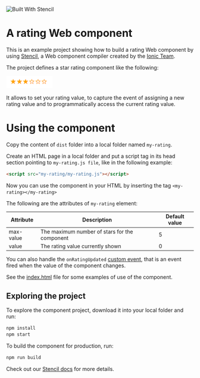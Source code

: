 ![Built With Stencil](https://img.shields.io/badge/-Built%20With%20Stencil-16161d.svg?logo=data%3Aimage%2Fsvg%2Bxml%3Bbase64%2CPD94bWwgdmVyc2lvbj0iMS4wIiBlbmNvZGluZz0idXRmLTgiPz4KPCEtLSBHZW5lcmF0b3I6IEFkb2JlIElsbHVzdHJhdG9yIDE5LjIuMSwgU1ZHIEV4cG9ydCBQbHVnLUluIC4gU1ZHIFZlcnNpb246IDYuMDAgQnVpbGQgMCkgIC0tPgo8c3ZnIHZlcnNpb249IjEuMSIgaWQ9IkxheWVyXzEiIHhtbG5zPSJodHRwOi8vd3d3LnczLm9yZy8yMDAwL3N2ZyIgeG1sbnM6eGxpbms9Imh0dHA6Ly93d3cudzMub3JnLzE5OTkveGxpbmsiIHg9IjBweCIgeT0iMHB4IgoJIHZpZXdCb3g9IjAgMCA1MTIgNTEyIiBzdHlsZT0iZW5hYmxlLWJhY2tncm91bmQ6bmV3IDAgMCA1MTIgNTEyOyIgeG1sOnNwYWNlPSJwcmVzZXJ2ZSI%2BCjxzdHlsZSB0eXBlPSJ0ZXh0L2NzcyI%2BCgkuc3Qwe2ZpbGw6I0ZGRkZGRjt9Cjwvc3R5bGU%2BCjxwYXRoIGNsYXNzPSJzdDAiIGQ9Ik00MjQuNywzNzMuOWMwLDM3LjYtNTUuMSw2OC42LTkyLjcsNjguNkgxODAuNGMtMzcuOSwwLTkyLjctMzAuNy05Mi43LTY4LjZ2LTMuNmgzMzYuOVYzNzMuOXoiLz4KPHBhdGggY2xhc3M9InN0MCIgZD0iTTQyNC43LDI5Mi4xSDE4MC40Yy0zNy42LDAtOTIuNy0zMS05Mi43LTY4LjZ2LTMuNkgzMzJjMzcuNiwwLDkyLjcsMzEsOTIuNyw2OC42VjI5Mi4xeiIvPgo8cGF0aCBjbGFzcz0ic3QwIiBkPSJNNDI0LjcsMTQxLjdIODcuN3YtMy42YzAtMzcuNiw1NC44LTY4LjYsOTIuNy02OC42SDMzMmMzNy45LDAsOTIuNywzMC43LDkyLjcsNjguNlYxNDEuN3oiLz4KPC9zdmc%2BCg%3D%3D&colorA=16161d&style=flat-square)

# A rating Web component

This is an example project showing how to build a rating Web component by using [Stencil](https://stenciljs.com/), a Web component compiler created by the [Ionic Team](https://github.com/ionic-team).

The project defines a star rating component like the following:

![](https://raw.githubusercontent.com/andychiare/rating-stencil-component/master/img/starRating.png)

It allows to set your rating value, to capture the event of assigning a new rating value and to programmatically access the current rating value.

# Using the component

Copy the content of `dist` folder into a local folder named `my-rating`.

Create an HTML page in a local folder and put a script tag in its head section pointing to `my-rating.js file`, like in the following example:

```html
<script src="my-rating/my-rating.js"></script>
```

Now you can use the component in your HTML by inserting the tag `<my-rating></my-rating>`

The following are the attributes of `my-rating` element:

| Attribute | Description                                   | Default value |
| --------- | --------------------------------------------- | ------------- |
| max-value | The maximum number of stars for the component | 5             |
| value     | The rating value currently shown              | 0             |

You can also handle the `onRatingUpdated` [custom event](https://developer.mozilla.org/en-US/docs/Web/Guide/Events/Creating_and_triggering_events), that is an event fired when the value of the component changes.

See the [index.html](https://github.com/andychiare/rating-stencil-component/blob/master/src/index.html) file for some examples of use of the component.

## Exploring the project

To explore the component project, download it into your local folder and run:

```bash
npm install
npm start
```

To build the component for production, run:

```bash
npm run build
```

Check out our [Stencil docs](https://stenciljs.com/docs/introduction) for more details.
